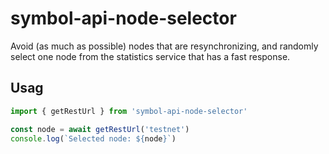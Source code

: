 # symbol-api-node-selector

Avoid (as much as possible) nodes that are resynchronizing, and randomly select one node from the statistics service that has a fast response.

## Usag

```typescript
import { getRestUrl } from 'symbol-api-node-selector'

const node = await getRestUrl('testnet')
console.log(`Selected node: ${node}`)
```
